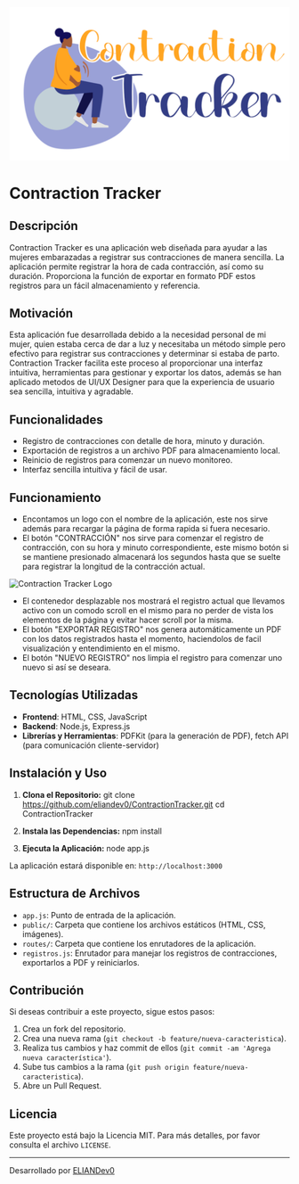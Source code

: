 ![Contraction Tracker Logo](https://raw.githubusercontent.com/eliandev0/contractionTracker/main/public/contractionTracker.png)

# Contraction Tracker

## Descripción

Contraction Tracker es una aplicación web diseñada para ayudar a las mujeres embarazadas a registrar sus contracciones de manera sencilla. La aplicación permite registrar la hora de cada contracción, así como su duración. Proporciona la función de exportar en formato PDF estos registros para un fácil almacenamiento y referencia.

## Motivación

Esta aplicación fue desarrollada debido a la necesidad personal de mi mujer, quien estaba cerca de dar a luz y necesitaba un método simple pero efectivo para registrar sus contracciones y determinar si estaba de parto. Contraction Tracker facilita este proceso al proporcionar una interfaz intuitiva, herramientas para gestionar y exportar los datos, además se han aplicado metodos de UI/UX Designer para que la experiencia de usuario sea sencilla, intuitiva y agradable.

## Funcionalidades

- Registro de contracciones con detalle de hora, minuto y duración.
- Exportación de registros a un archivo PDF para almacenamiento local.
- Reinicio de registros para comenzar un nuevo monitoreo.
- Interfaz sencilla intuitiva y fácil de usar.

## Funcionamiento

- Encontamos un logo con el nombre de la aplicación, este nos sirve además para recargar la página de forma rapida si fuera necesario.
- El botón "CONTRACCIÓN" nos sirve para comenzar el registro de contracción, con su hora y minuto correspondiente, este mismo botón si se mantiene presionado almacenará los segundos hasta que se suelte para registrar la longitud de la contracción actual.
<img src="https://drive.google.com/file/d/1wSR5h9-SokZcg_zs_QYFCHC24crvD5ZU/view" alt="Contraction Tracker Logo" width="200" height="200">

- El contenedor desplazable nos mostrará el registro actual que llevamos activo con un comodo scroll en el mismo para no perder de vista los elementos de la página y evitar hacer scroll por la misma.
- El botón "EXPORTAR REGISTRO" nos genera automáticamente un PDF con los datos registrados hasta el momento, haciendolos de facil visualización y entendimiento en el mismo.
- El botón "NUEVO REGISTRO" nos limpia el registro para comenzar uno nuevo si así se deseara.

## Tecnologías Utilizadas

- **Frontend**: HTML, CSS, JavaScript
- **Backend**: Node.js, Express.js
- **Librerías y Herramientas**: PDFKit (para la generación de PDF), fetch API (para comunicación cliente-servidor)

## Instalación y Uso

1. **Clona el Repositorio:**
git clone https://github.com/eliandev0/ContractionTracker.git
cd ContractionTracker


2. **Instala las Dependencias:**
npm install


3. **Ejecuta la Aplicación:**
node app.js

La aplicación estará disponible en: `http://localhost:3000`

## Estructura de Archivos

- `app.js`: Punto de entrada de la aplicación.
- `public/`: Carpeta que contiene los archivos estáticos (HTML, CSS, imágenes).
- `routes/`: Carpeta que contiene los enrutadores de la aplicación.
- `registros.js`: Enrutador para manejar los registros de contracciones, exportarlos a PDF y reiniciarlos.

## Contribución

Si deseas contribuir a este proyecto, sigue estos pasos:

1. Crea un fork del repositorio.
2. Crea una nueva rama (`git checkout -b feature/nueva-caracteristica`).
3. Realiza tus cambios y haz commit de ellos (`git commit -am 'Agrega nueva característica'`).
4. Sube tus cambios a la rama (`git push origin feature/nueva-caracteristica`).
5. Abre un Pull Request.

## Licencia

Este proyecto está bajo la Licencia MIT. Para más detalles, por favor consulta el archivo `LICENSE`.

---

Desarrollado por [ELIANDev0](https://github.com/eliandev0)


